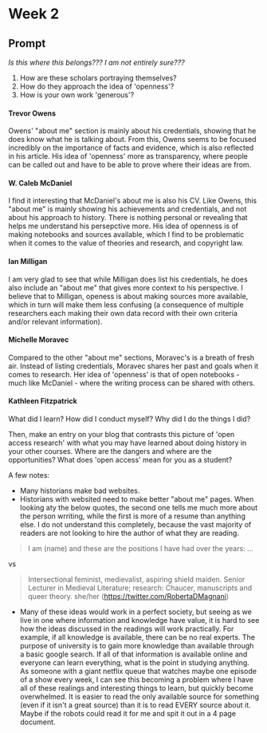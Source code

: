 # Week 2

## Prompt
*Is this where this belongs??? I am not entirely sure???*

1. How are these scholars portraying themselves?
2. How do they approach the idea of 'openness'?
3. How is your own work 'generous'?

#### Trevor Owens
Owens' "about me" section is mainly about his credentials, showing that he does know what he is talking about. From this, Owens seems to be focused incredibly on the importance of facts and evidence, which is also reflected in his article. His idea of 'openness' more as transparency, where people can be called out and have to be able to prove where their ideas are from.

#### W. Caleb McDaniel
I find it interesting that McDaniel's about me is also his CV. Like Owens, this "about me" is mainly showing his achievements and credentials, and not about his approach to history. There is nothing personal or revealing that helps me understand his persepctive more. His idea of openness is of making notebooks and sources available, which I find to be problematic when it comes to the value of theories and research, and copyright law. 

#### Ian Milligan
I am very glad to see that while Milligan does list his credentials, he does also include an "about me" that gives more context to his perspective. I believe that to Milligan, openess is about making sources more available, which in turn will make them less confusing (a consequence of multiple researchers each making their own data record with their own criteria and/or relevant information).

#### Michelle Moravec
Compared to the other "about me" sections, Moravec's is a breath of fresh air. Instead of listing credentials, Moravec shares her past and goals when it comes to research. Her idea of 'openness' is that of open notebooks - much like McDaniel - where the writing process can be shared with others. 

#### Kathleen Fitzpatrick


What did I learn?
How did I conduct myself?
Why did I do the things I did? 

Then, make an entry on your blog that contrasts this picture of 'open access research' with what you may have learned about doing history in your other courses. Where are the dangers and where are the opportunities? What does 'open access' mean for you as a student?

A few notes:
- Many historians make bad websites. 
- Historians with websited need to make better "about me" pages. When looking aty the below quotes, the second one tells me much more about the person wrriting, while the first is more of a resume than anything else. I do not understand this completely, because the vast majority of readers are not looking to hire the author of what they are reading.

> I am (name) and these are the positions I have had over the years: ...

vs

> Intersectional feminist, medievalist, aspiring shield maiden. Senior Lecturer in Medieval Literature; research: Chaucer, manuscripts and queer theory. she/her (https://twitter.com/RobertaDMagnani)

- Many of these ideas would work in a perfect society, but seeing as we live in one where information and knowledge have value, it is hard to see how the ideas discussed in the readings will work practically. For example, if all knowledge is available, there can be no real experts. The purpose of university is to gain more knowledge than available through a basic google search. If all of that information is available online and everyone can learn everything, what is the point in studying anything. As someone with a giant netflix queue that watches maybe one episode of a show every week, I can see this becoming a problem where I have all of these realings and interesting things to learn, but quickly become overwhelmed. It is easier to read the only available source for something (even if it isn't a great source) than it is to read EVERY source about it. Maybe if the robots could read it for me and spit it out in a 4 page document.
